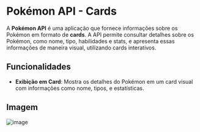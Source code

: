 # Pokémon API - Cards

A **Pokémon API** é uma aplicação que fornece informações sobre os Pokémon em formato de **cards**. A API permite consultar detalhes sobre os Pokémon, como nome, tipo, habilidades e stats, e apresenta essas informações de maneira visual, utilizando cards interativos.

## Funcionalidades

- **Exibição em Card**: Mostra os detalhes do Pokémon em um card visual com informações como nome, tipos, e estatísticas.

## Imagem
![image](https://github.com/user-attachments/assets/7b9b38e0-3028-45ef-af76-863d0a64a4f4)
